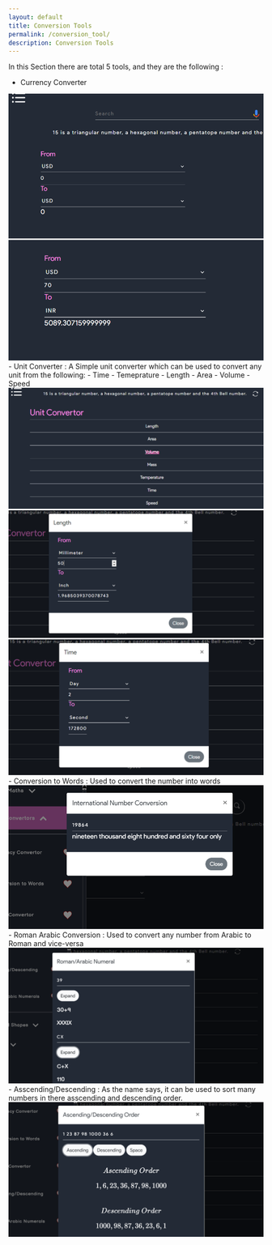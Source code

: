 ```yaml
---
layout: default
title: Conversion Tools
permalink: /conversion_tool/
description: Conversion Tools
---
```


In this Section there are total 5 tools, and they are the following : 
- Currency Converter  
<div class="container my-3 row">
<div class="col-md-6" >
<img alt="currency converter" class="tools_screenshot img-fluid" src="../public/images/conversions/currency_1.png" >
</div>
<div class="col-md-6" >
<img alt="currency converter" class="tools_screenshot img-fluid" src="../public/images/conversions/currency_2.png" >
</div>
</div>
- Unit Converter : A Simple unit converter which can be used to convert any unit from the following:
  - Time
  - Temeprature
  - Length
  - Area
  - Volume
  - Speed
<div class="container my-3 row">
<div class="col-md-6" >
<img alt="unit converter" class="tools_screenshot img-fluid" src="../public/images/conversions/unit_conversion.png" >
</div>
<div class="col-md-6" >
<img alt="unit converter" class="tools_screenshot img-fluid" src="../public/images/conversions/unit_conversion_2.png" >
</div>
<div class="col-md-6" >
<img alt="unit converter" class="tools_screenshot img-fluid" src="../public/images/conversions/unit_conversion_3.png" >
</div>
</div>
- Conversion to Words : Used to convert the number into words
<div class="container my-3 row">
<div class="col-md-6" >
<img alt="unit converter" class="tools_screenshot img-fluid" src="../public/images/conversions/numer_to_word.png" >
</div>
</div>
- Roman Arabic Conversion : Used to convert any number from Arabic to Roman and vice-versa
<div class="container my-3 row">
<div class="col-md-6" >
<img alt="unit converter" class="tools_screenshot img-fluid" src="../public/images/conversions/roman_arabic.png" >
</div>
</div>
- Asscending/Descending : As the name says, it can be used to sort many numbers in there asscending and descending order.
<div class="container my-3 row">
<div class="col-md-6" >
<img alt="unit converter" class="tools_screenshot img-fluid" src="../public/images/conversions/ascending_descending.png" >
</div>
</div>

